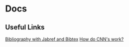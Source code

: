 # Docs
## Useful Links
[Bibliography with Jabref and Bibtex](http://tex.stackexchange.com/questions/79427/bibtex-and-jabref)
[How do CNN's work?](http://cs231n.github.io/convolutional-networks/)

